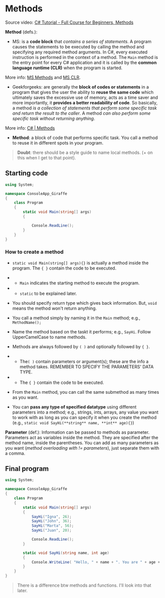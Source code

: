 # Methods

Source video: [C# Tutorial - Full Course for Beginners, Methods](https://youtu.be/GhQdlIFylQ8?t=5389)


**Method** (defs.):
- MS: is a **code block** that *contains a series of statements*. A program causes the statements to be executed by calling the method and specifying any required method arguments. In C#, every executed instruction is performed in the context of a method. The `Main` method is the entry point for every C# application and it is called by the **common language runtime (CLR)** when the program is started.

More info: [MS Methods](https://docs.microsoft.com/en-us/dotnet/csharp/methods#:~:text=A%20method%20is%20a%20code,the%20context%20of%20a%20method.) and [MS CLR](https://docs.microsoft.com/en-us/dotnet/standard/clr).


- Geekforgeeks: are generally the **block of codes or statements** in a program that gives the user the ability to **reuse the same code** which ultimately saves the excessive use of memory, acts as a time saver and more importantly, it **provides a better readability of code**. So basically, a method *is a collection of statements that perform some specific task and return the result to the caller*. A method *can also perform some specific task without returning anything*.

More info: [C# | Methods](https://www.geeksforgeeks.org/c-sharp-methods/)

- **Method**: a block of code that performs specific task. You call a method to reuse it in different spots in your program.

> **Doubt**: there should be a style guide to name local methods. (+ on this when I get to that point).

## Starting code
```cs
using System;

namespace ConsoleApp_Giraffe
{
    class Program
    {
        static void Main(string[] args)
        {

            Console.ReadLine();
        }
    }
}
```

### How to create a method

- `static void Main(string[] args){}` is actually a method inside the program. The `{ }` contain the code to be executed.

- - `Main` indicates the starting method to execute the program. 

- - `static` to be explained later.

- You should specify return type which gives back information. But, `void` means the method won't return anything.

- You call a method simply by naming it in the `Main` method; e.g., `MethodName();`

- Name the method based on the taskt it performs; e.g., `SayHi`. Follow UpperCamelCase to name methods.

- Methods are always followed by `( )` and optionally followed by `{ }`.
- - The`( )` contain parameters or argument(s); these are the info a method takes. REMEMBER TO SPECIFY THE PARAMETERS' DATA TYPE.
- - The `{ }` contain the code to be executed.

- From the `Main` method, you can call the same submethod as many times as you want.

- You can **pass any type of specified datatype** using different parameters into a method; e.g., strings, ints, arrays, any value you want to work with as long as you can specify it when you create the method (e.g., `static void SayHi(**string** name, **int** age){}`)

**Parameter** (def.): Information can be passed to methods as parameter. Parameters act as variables inside the method. They are specified after the method name, inside the parentheses. You can add as many parameters as you want (*method overloading with != parameters*), just separate them with a comma.


## Final program
```cs
using System;

namespace ConsoleApp_Giraffe
{
    class Program
    {
        static void Main(string[] args)
        {
            SayHi("Igna", 26);
            SayHi("John", 36);
            SayHi("Marta", 56);
            SayHi("Juan", 20);

            Console.ReadLine();
        }

        static void SayHi(string name, int age)
        {
            Console.WriteLine( "Hello, " + name + ". You are " + age + ".");
        }
    }
}
```

> There is a difference btw methods and functions. I'll look into that later.